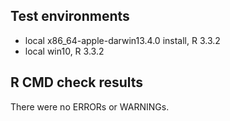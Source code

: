 ## Test environments
* local x86_64-apple-darwin13.4.0 install, R 3.3.2
* local win10, R 3.3.2

## R CMD check results
There were no ERRORs or WARNINGs.
